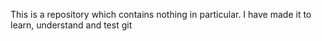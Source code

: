 This is a repository which contains nothing in particular. I have made it to learn, understand and test git
